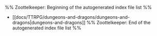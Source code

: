 %% Zoottelkeeper: Beginning of the autogenerated index file list  %%
-  [[docs/TTRPG/dungeons-and-dragons/dungeons-and-dragons|dungeons-and-dragons]]
%% Zoottelkeeper: End of the autogenerated index file list  %%
